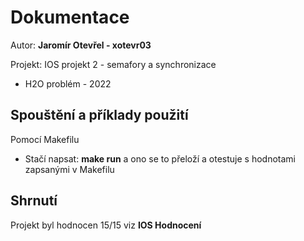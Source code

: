 # Dokumentace
Autor: **Jaromír Otevřel - xotevr03** 

Projekt: IOS projekt 2 - semafory a synchronizace 
- H2O problém - 2022

## Spouštění a příklady použití

Pomocí Makefilu
- Stačí napsat: **make run** a ono se to přeloží a otestuje s hodnotami zapsanými v Makefilu

## Shrnutí 
Projekt byl hodnocen 15/15 viz **IOS Hodnocení**

